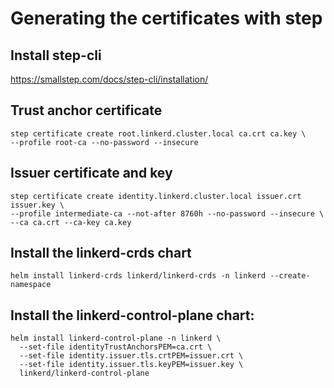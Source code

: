 # Generating the certificates with step

## Install step-cli
https://smallstep.com/docs/step-cli/installation/

## Trust anchor certificate
```
step certificate create root.linkerd.cluster.local ca.crt ca.key \
--profile root-ca --no-password --insecure
```

## Issuer certificate and key
```
step certificate create identity.linkerd.cluster.local issuer.crt issuer.key \
--profile intermediate-ca --not-after 8760h --no-password --insecure \
--ca ca.crt --ca-key ca.key
```


## Install the linkerd-crds chart
```
helm install linkerd-crds linkerd/linkerd-crds -n linkerd --create-namespace
```

## Install the linkerd-control-plane chart:
```
helm install linkerd-control-plane -n linkerd \
  --set-file identityTrustAnchorsPEM=ca.crt \
  --set-file identity.issuer.tls.crtPEM=issuer.crt \
  --set-file identity.issuer.tls.keyPEM=issuer.key \
  linkerd/linkerd-control-plane
```
